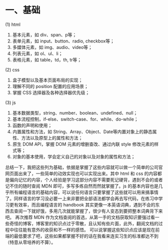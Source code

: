 # 一、基础

(1) html
1. 基本元素，如 div、span、p等；
2. 表单元素，如 input、button、radio, checkbox等；
3. 多媒体元素，如 img、audio、video等；
4. 列表元素，如 ol、ul、li；
5. 表格元素，如 table，td，th, tr等；

(2) css
1. 盒子模型以及基本页面布局的实现；
2. 理解不同的 position 配置的应用场景；
3. 掌握 CSS 选择器及各种选择器优先级；

(3) js
1. 基本数据类型，string、number、boolean、undefined、null；
2. 基本流程控制，if-else、switch-case、for、while、do-while；
3. 函数的声明和使用；
4. 内置属性和方法，如 String、Array、Object、Date等内置对象上的静态属性、方法以及原型上的属性和方法；
5. 原生 DOM API，掌握 DOM 元素的增删查改、通过内联 style 修改元素的样式等；
6. 对象的基本使用，学会定义自己的对象以及对象的属性和方法；

总结一下，我把这些列为基础，依据是掌握了这些内容就可以做一个简单的公司官网页面出来了，一些简单的动效实现也可以实现出来。其中 html 和 css 的内容都是偏向记忆的内容，个人经验是学习这部分内容不需要死记硬背，遇到不会的或者记不住的随时查阅 MDN 即可，多写多练自然而然就掌握了。js 的基本内容也是几乎所有编程语言的基础内容，可以说任何语言只要掌握了这些就可以用来搞事情了。同样语言的学习没必要一上来非要把全部语法都学会再去写代码，在练习中学习更有效率，而且编程语言的 handbook 其实更像一本英语词典，遇到不会的东西去查阅一下就好饿，多用几次就能掌握了，很少有人变态到要把整本词典背下来吧。
再次推荐 MDN 作为文档查阅的首选，从第一手的文档获取知识要强过看一些奇怪的博客，博客里的知识点过于零散，且认知有些片面，此外，翻阅文档的过程中往往能有意外的收获和不一样的感悟。
可以说掌握这些知识点应该是现在前端的最低要求了吧，这些如果都掌握不好的话在我看来连实习生的标准都达不到（特意从零培养的不算）。
